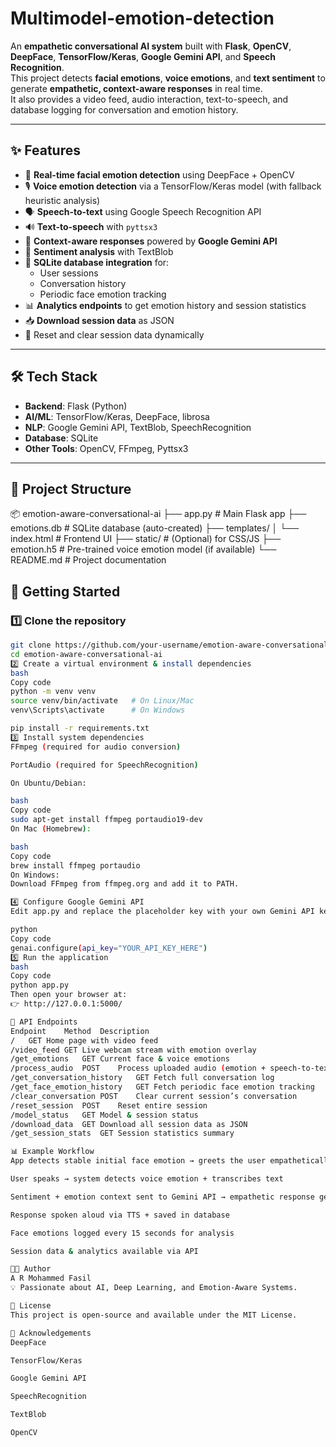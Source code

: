 # Multimodel-emotion-detection
An **empathetic conversational AI system** built with **Flask**, **OpenCV**, **DeepFace**, **TensorFlow/Keras**, **Google Gemini API**, and **Speech Recognition**.  
This project detects **facial emotions**, **voice emotions**, and **text sentiment** to generate **empathetic, context-aware responses** in real time.  
It also provides a video feed, audio interaction, text-to-speech, and database logging for conversation and emotion history.

---

## ✨ Features

- 🎥 **Real-time facial emotion detection** using DeepFace + OpenCV  
- 🎙️ **Voice emotion detection** via a TensorFlow/Keras model (with fallback heuristic analysis)  
- 🗣️ **Speech-to-text** using Google Speech Recognition API  
- 🔊 **Text-to-speech** with `pyttsx3`  
- 🤖 **Context-aware responses** powered by **Google Gemini API**  
- 🧠 **Sentiment analysis** with TextBlob  
- 💾 **SQLite database integration** for:
  - User sessions  
  - Conversation history  
  - Periodic face emotion tracking  
- 📊 **Analytics endpoints** to get emotion history and session statistics  
- 📥 **Download session data** as JSON  
- 🔄 Reset and clear session data dynamically  

---

## 🛠️ Tech Stack

- **Backend**: Flask (Python)  
- **AI/ML**: TensorFlow/Keras, DeepFace, librosa  
- **NLP**: Google Gemini API, TextBlob, SpeechRecognition  
- **Database**: SQLite  
- **Other Tools**: OpenCV, FFmpeg, Pyttsx3  

---

## 📂 Project Structure
📦 emotion-aware-conversational-ai
├── app.py # Main Flask app
├── emotions.db # SQLite database (auto-created)
├── templates/
│ └── index.html # Frontend UI
├── static/ # (Optional) for CSS/JS
├── emotion.h5 # Pre-trained voice emotion model (if available)
└── README.md # Project documentation

## 🚀 Getting Started

### 1️⃣ Clone the repository
```bash
git clone https://github.com/your-username/emotion-aware-conversational-ai.git
cd emotion-aware-conversational-ai
2️⃣ Create a virtual environment & install dependencies
bash
Copy code
python -m venv venv
source venv/bin/activate   # On Linux/Mac
venv\Scripts\activate      # On Windows

pip install -r requirements.txt
3️⃣ Install system dependencies
FFmpeg (required for audio conversion)

PortAudio (required for SpeechRecognition)

On Ubuntu/Debian:

bash
Copy code
sudo apt-get install ffmpeg portaudio19-dev
On Mac (Homebrew):

bash
Copy code
brew install ffmpeg portaudio
On Windows:
Download FFmpeg from ffmpeg.org and add it to PATH.

4️⃣ Configure Google Gemini API
Edit app.py and replace the placeholder key with your own Gemini API key:

python
Copy code
genai.configure(api_key="YOUR_API_KEY_HERE")
5️⃣ Run the application
bash
Copy code
python app.py
Then open your browser at:
👉 http://127.0.0.1:5000/

🎯 API Endpoints
Endpoint	Method	Description
/	GET	Home page with video feed
/video_feed	GET	Live webcam stream with emotion overlay
/get_emotions	GET	Current face & voice emotions
/process_audio	POST	Process uploaded audio (emotion + speech-to-text + bot response)
/get_conversation_history	GET	Fetch full conversation log
/get_face_emotion_history	GET	Fetch periodic face emotion tracking
/clear_conversation	POST	Clear current session’s conversation
/reset_session	POST	Reset entire session
/model_status	GET	Model & session status
/download_data	GET	Download all session data as JSON
/get_session_stats	GET	Session statistics summary

📊 Example Workflow
App detects stable initial face emotion → greets the user empathetically

User speaks → system detects voice emotion + transcribes text

Sentiment + emotion context sent to Gemini API → empathetic response generated

Response spoken aloud via TTS + saved in database

Face emotions logged every 15 seconds for analysis

Session data & analytics available via API

🧑‍💻 Author
A R Mohammed Fasil
💡 Passionate about AI, Deep Learning, and Emotion-Aware Systems.

📜 License
This project is open-source and available under the MIT License.

🙌 Acknowledgements
DeepFace

TensorFlow/Keras

Google Gemini API

SpeechRecognition

TextBlob

OpenCV

